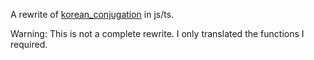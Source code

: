A rewrite of [korean_conjugation](github.com/max-christian/korean_conjugation) 
in js/ts.

Warning: This is not a complete rewrite. I only translated the functions I 
required.
